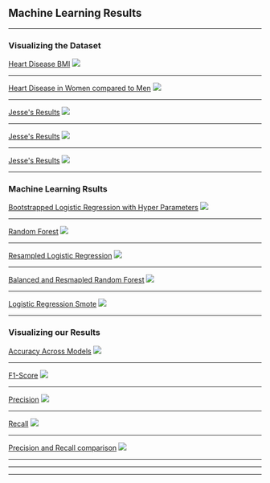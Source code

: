 ## Machine Learning Results

---
### Visualizing the Dataset

[Heart Disease BMI](http://example.com/)
<img src="images/Heart Disease BMI.png?raw=true"/>


---
[Heart Disease in Women compared to Men](http://example.com/)
<img src="images/Compare Men vs. Women.png?raw=true"/>


---
[Jesse's Results](http://example.com/)
<img src="images/jesse_model.png?raw=true"/>


---
[Jesse's Results](http://example.com/)
<img src="images/jesse_model.png?raw=true"/>


---
[Jesse's Results](http://example.com/)
<img src="images/jesse_model.png?raw=true"/>


---


### Machine Learning Rsults

[Bootstrapped Logistic Regression with Hyper Parameters](/sample_page)
<img src="images/Dylan_model.png?raw=true"/>

---
[Random Forest](/pdf/sample_presentation.pdf)
<img src="images/nicolette_model.png?raw=true"/>

---
[Resampled Logistic Regression](http://example.com/)
<img src="images/gabe_model.png?raw=true"/>

---
[Balanced and Resmapled Random Forest](http://example.com/)
<img src="images/jonathan_model.png?raw=true"/>


---
[Logistic Regression Smote](http://example.com/)
<img src="images/jesse_model.png?raw=true"/>


---

### Visualizing our Results

[Accuracy Across Models](http://example.com/)
<img src="images/Accuracy across Models.png?raw=true"/>


---
[F1-Score](http://example.com/)
<img src="images/F1 scores.png?raw=true"/>


---
[Precision](http://example.com/)
<img src="images/Precision.png?raw=true"/>


---
[Recall](http://example.com/)
<img src="images/Recall.png?raw=true"/>


---
[Precision and Recall comparison](http://example.com/)
<img src="images/compare among disease states.png?raw=true"/>


---


---




---

<!-- Remove above link if you don't want to attibute -->
